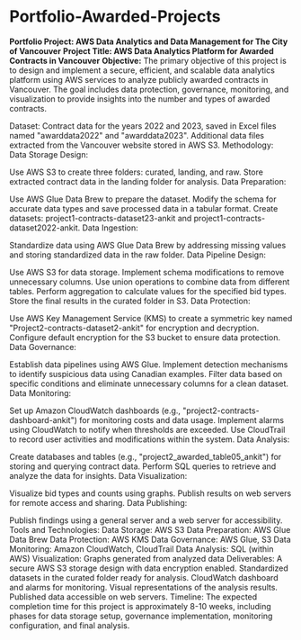 # Portfolio-Awarded-Projects

**Portfolio Project: AWS Data Analytics and Data Management for The City of Vancouver**
**Project Title: AWS Data Analytics Platform for Awarded Contracts in Vancouver** 
**Objective:**
The primary objective of this project is to design and implement a secure, efficient, and scalable data analytics platform using AWS services to analyze publicly awarded contracts in Vancouver. The goal includes data protection, governance, monitoring, and visualization to provide insights into the number and types of awarded contracts.

Dataset:
Contract data for the years 2022 and 2023, saved in Excel files named "awarddata2022" and "awarddata2023".
Additional data files extracted from the Vancouver website stored in AWS S3.
Methodology:
Data Storage Design:

Use AWS S3 to create three folders: curated, landing, and raw.
Store extracted contract data in the landing folder for analysis.
Data Preparation:

Use AWS Glue Data Brew to prepare the dataset.
Modify the schema for accurate data types and save processed data in a tabular format.
Create datasets: project1-contracts-dataset23-ankit and project1-contracts-dataset2022-ankit.
Data Ingestion:

Standardize data using AWS Glue Data Brew by addressing missing values and storing standardized data in the raw folder.
Data Pipeline Design:

Use AWS S3 for data storage.
Implement schema modifications to remove unnecessary columns.
Use union operations to combine data from different tables.
Perform aggregation to calculate values for the specified bid types.
Store the final results in the curated folder in S3.
Data Protection:

Use AWS Key Management Service (KMS) to create a symmetric key named "Project2-contracts-dataset2-ankit" for encryption and decryption.
Configure default encryption for the S3 bucket to ensure data protection.
Data Governance:

Establish data pipelines using AWS Glue.
Implement detection mechanisms to identify suspicious data using Canadian examples.
Filter data based on specific conditions and eliminate unnecessary columns for a clean dataset.
Data Monitoring:

Set up Amazon CloudWatch dashboards (e.g., "project2-contracts-dashboard-ankit") for monitoring costs and data usage.
Implement alarms using CloudWatch to notify when thresholds are exceeded.
Use CloudTrail to record user activities and modifications within the system.
Data Analysis:

Create databases and tables (e.g., "project2_awarded_table05_ankit") for storing and querying contract data.
Perform SQL queries to retrieve and analyze the data for insights.
Data Visualization:

Visualize bid types and counts using graphs.
Publish results on web servers for remote access and sharing.
Data Publishing:

Publish findings using a general server and a web server for accessibility.
Tools and Technologies:
Data Storage: AWS S3
Data Preparation: AWS Glue Data Brew
Data Protection: AWS KMS
Data Governance: AWS Glue, S3
Data Monitoring: Amazon CloudWatch, CloudTrail
Data Analysis: SQL (within AWS)
Visualization: Graphs generated from analyzed data
Deliverables:
A secure AWS S3 storage design with data encryption enabled.
Standardized datasets in the curated folder ready for analysis.
CloudWatch dashboard and alarms for monitoring.
Visual representations of the analysis results.
Published data accessible on web servers.
Timeline:
The expected completion time for this project is approximately 8-10 weeks, including phases for data storage setup, governance implementation, monitoring configuration, and final analysis.
